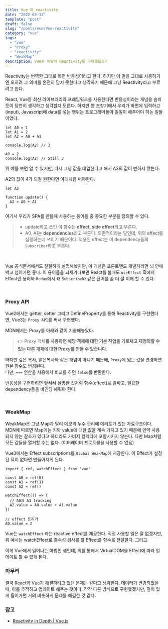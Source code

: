 ```yaml
---
title: Vue 와 reactivity
date: "2022-03-12"
template: "post"
draft: false
slug: "/posts/vue/Vue-reactivity"
category: "vue"
tags:
  - "vue"
  - "Proxy"
  - "reactivity"
  - "WeakMap"
description: Vue는 어떻게 Reactivity를 구현했을까?
---
```



Reactivity는 번역한 그대로 하면 반응성이라고 한다. 하지만 이 말을 그대로 사용하기엔 오히려 그 의미를 온전히 담지 못한다고 생각하기 때문에 그냥 Reactivity라고 부르려고 한다.

React, Vue등 최신 라이브러리와 프레임워크를 사용한다면 반응성이라는 개념을 숨쉬듯이 당연히 생각하고 생각할지 모른다. 하지만 웹 초창기에서 우리가 화면에 입력하고  (input), Javascript에 data를 넣는 행위는 프로그래머들이 일일이 해주어야 하는 일들이었다. 

```tsx
let A0 = 1
let A1 = 2
let A2 = A0 + A1

console.log(A2) // 3

A0 = 2
console.log(A2) // Still 3
```

위 예를 보면 알 수 있지만, 다시 그냥 값을 대입한다고 해서 A2의 값이 변하지 않는다. 

A2의 값이 4가 되길 원한다면 아래처럼 써야한다.

```tsx
let A2

function update() {
  A2 = A0 + A1
}
```

여기서 우리가 SPA를 만들때 사용하는 용어들 중 중요한 부분을 정의할 수 있다.


> - update라고 쓰인 이 함수는 **effect, side effect**라고  부른다.
> - A0, A1는 **dependencies**라고 부른다. 의존적이라는 말인데, 위의 effect를 실행하는데 쓰이기 때문이다. 적용된 effect는 이 dependency들의 `Subscriber`라고 부른다.

<br>

Vue 공식문서에서도 친절하게 설명해놨지만, 이 개념은 프론트엔드 개발자라면 뇌 안에 박고 넘어가면 좋다. 이 용어들을 되새기다보면 React를 볼때도 `useEffect` 훅에서 Effect란 용어와 `Redux`에서 왜 `Subscribe`와 같은 단어를 좀 더 잘 이해 할 수 있다.

<br>

### Proxy API

Vue2에서는 getter, setter 그리고 DefineProperty를 통해 Reactivity를 구현했다면, Vue3는 `Proxy API`를 써서 구현했다. 

MDN에서는 Proxy를 아래와 같이 기술해놓았다.

>👉 Proxy 객체**를 사용하면 해당 객체에 대한 기본 작업을 가로채고 재정의할 수 있는 다른 개체에 대한 Proxy를 만들 수 있습니다.**

하지만 깊은 복사, 얕은복사와 같은 개념이 아니기 때문에, `Proxy`에 있는 값을 변경하면 원본 함수도 변경된다.  
다만, `===` 연산을 사용해서 비교를 하면 `false`를 반환한다. 

반응성을 구현하려면 앞서서 설명한 것처럼 함수(effect)로 감싸고, 필요한 dependency들을 바인딩 해줘야 한다. 

<br>


### WeakMap

WeakMap은 그냥 Map과 달리 메모리 누수 관리에 메리트가 있는 자료구조이다. MDN에 따르면 Map에는 키와 value에 대한 값을 계속 가지고 있기 때문에 만약 사용되지 않는 참조가 있다고 하더라도 가비지 컬렉터에 포함시키지 않는다. 다만 Map처럼 모든 값들을 열거할 수는 없다.  (이터레이터 프로토콜을 사용할 수 없음)

Vue3에서는 Effect subscriptions를 `Global WeakMap`에 저장한다.  이 Effect가 설정된 적이 없다면 만들어지게 된다. 

```tsx
import { ref, watchEffect } from 'vue'

const A0 = ref(0)
const A1 = ref(1)
const A2 = ref()

watchEffect(() => {
  // A0과 A1 tracking
  A2.value = A0.value + A1.value
})

// effect 트리거
A0.value = 2
```

Vue는 `watchEffect` 라는 reactive effect를 제공한다. 직접 사용할 일은 잘 없겠지만, 위 예시는 watchEffect로 종속성 검사를 할 Effect를 함수로 전달한다. 그리고 

이게 Vue에서 일어나는 마법인 셈인데, 위를 통해서 VirtualDOM을  Effect에 따라 업데이트 할 수 있게 된다.


### 마무리

결국 React와 Vue가 해결하려고 했던 문제는 같다고 생각한다. 데이터가 변경되었을때, 이를 추적하고 업데이트 해주는 것이다. 각각 다른 방식으로 구현했겠지만, 깊이 있게 들어가면 거의 비슷하게 문제를 해결한 것 같다. 
### 참고

- [Reactivity in Depth | Vue.js](https://vuejs.org/guide/extras/reactivity-in-depth.html#how-reactivity-works-in-vue)